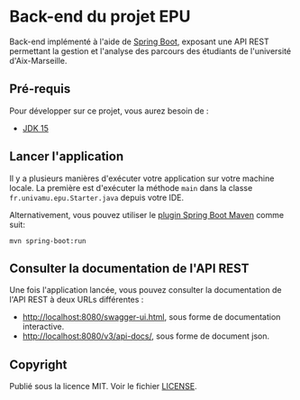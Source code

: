 # Back-end du projet EPU

Back-end implémenté à l'aide de [Spring Boot](http://projects.spring.io/spring-boot/), exposant une API REST permettant la gestion et l'analyse des parcours des étudiants de l'université d'Aix-Marseille.

## Pré-requis

Pour développer sur ce projet, vous aurez besoin de :

- [JDK 15](https://www.oracle.com/fr/java/technologies/javase-jdk15-downloads.html)

## Lancer l'application

Il y a plusieurs manières d'exécuter votre application sur votre machine locale. La première est d'exécuter la méthode `main` dans la classe `fr.univamu.epu.Starter.java`  depuis votre IDE.

Alternativement, vous pouvez utiliser le [plugin Spring Boot Maven](https://docs.spring.io/spring-boot/docs/current/reference/html/build-tool-plugins-maven-plugin.html) comme suit:

```shell
mvn spring-boot:run
```

## Consulter la documentation de l'API REST

Une fois l'application lancée, vous pouvez consulter la documentation de l'API REST à deux URLs différentes :

- [http://localhost:8080/swagger-ui.html](http://localhost:8080/swagger-ui.html), sous forme de documentation interactive.
- [http://localhost:8080/v3/api-docs/](http://localhost:8080/v3/api-docs/), sous forme de document json.

## Copyright

Publié sous la licence MIT. Voir le fichier [LICENSE](https://etulab.univ-amu.fr/pfe-epu/epu-backend/-/blob/main/LICENSE.md).